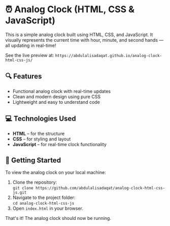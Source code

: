 # ⏰ Analog Clock (HTML, CSS & JavaScript)

This is a simple analog clock built using HTML, CSS, and JavaScript. It visually represents the current time with hour, minute, and second hands — all updating in real-time!

See the live preview at: `https://abdulalisadaqat.github.io/analog-clock-html-css-js/`  

## 🔍 Features

- Functional analog clock with real-time updates
- Clean and modern design using pure CSS
- Lightweight and easy to understand code

## 💻 Technologies Used

- **HTML** – for the structure
- **CSS** – for styling and layout
- **JavaScript** – for real-time clock functionality

## 🚀 Getting Started

To view the analog clock on your local machine:

1. Clone the repository:  
   `git clone https://github.com/abdulalisadaqat/analog-clock-html-css-js.git`
2. Navigate to the project folder:  
  `cd analog-clock-html-css-js`
3. Open `index.html` in your browser.

That's it! The analog clock should now be running.

